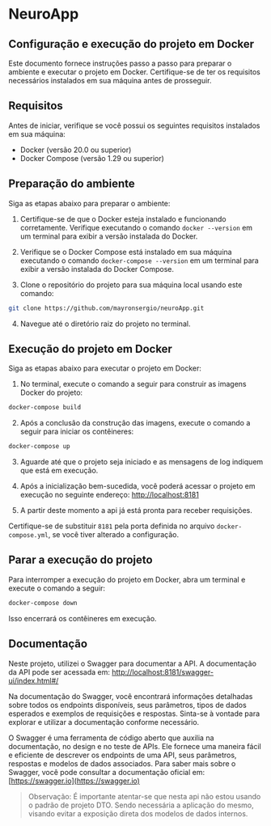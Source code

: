 # NeuroApp

## Configuração e execução do projeto em Docker

Este documento fornece instruções passo a passo para preparar o ambiente e executar o projeto em Docker. Certifique-se de ter os requisitos necessários instalados em sua máquina antes de prosseguir.

## Requisitos

Antes de iniciar, verifique se você possui os seguintes requisitos instalados em sua máquina:

- Docker (versão 20.0 ou superior)
- Docker Compose (versão 1.29 ou superior)

## Preparação do ambiente

Siga as etapas abaixo para preparar o ambiente:

1. Certifique-se de que o Docker esteja instalado e funcionando corretamente. Verifique executando o comando `docker --version` em um terminal para exibir a versão instalada do Docker.

2. Verifique se o Docker Compose está instalado em sua máquina executando o comando `docker-compose --version` em um terminal para exibir a versão instalada do Docker Compose.

3. Clone o repositório do projeto para sua máquina local usando este comando:
```bash
git clone https://github.com/mayronsergio/neuroApp.git
```

4. Navegue até o diretório raiz do projeto no terminal.

## Execução do projeto em Docker

Siga as etapas abaixo para executar o projeto em Docker:

1. No terminal, execute o comando a seguir para construir as imagens Docker do projeto:
```bash
docker-compose build
```
2. Após a conclusão da construção das imagens, execute o comando a seguir para iniciar os contêineres:
```bash
docker-compose up
```
3. Aguarde até que o projeto seja iniciado e as mensagens de log indiquem que está em execução.

4. Após a inicialização bem-sucedida, você poderá acessar o projeto em execução no seguinte endereço: [http://localhost:8181](http://localhost:8181)
5. A partir deste momento a api já está pronta para receber requisições.

Certifique-se de substituir `8181` pela porta definida no arquivo `docker-compose.yml`, se você tiver alterado a configuração.

## Parar a execução do projeto

Para interromper a execução do projeto em Docker, abra um terminal e execute o comando a seguir:
```bash
docker-compose down
```
Isso encerrará os contêineres em execução.

## Documentação
Neste projeto, utilizei o Swagger para documentar a API. A documentação da API pode ser acessada em: [http://localhost:8181/swagger-ui/index.html#/](http://localhost:8181/swagger-ui/index.html#/)

Na documentação do Swagger, você encontrará informações detalhadas sobre todos os endpoints disponíveis, seus parâmetros, tipos de dados esperados e exemplos de requisições e respostas. Sinta-se à vontade para explorar e utilizar a documentação conforme necessário.

O Swagger é uma ferramenta de código aberto que auxilia na documentação, no design e no teste de APIs. Ele fornece uma maneira fácil e eficiente de descrever os endpoints de uma API, seus parâmetros, respostas e modelos de dados associados. Para saber mais sobre o Swagger, você pode consultar a documentação oficial em: [https://swagger.io](https://swagger.io)

>Observação: É importante atentar-se que nesta api não estou usando o padrão de projeto DTO. Sendo necessária a aplicação do mesmo, visando evitar a exposição direta dos modelos de dados internos.
